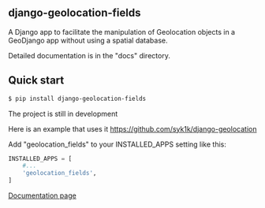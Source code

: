 django-geolocation-fields
-------------------------
A Django app to facilitate the manipulation of Geolocation objects in a GeoDjango app without using a spatial database.

Detailed documentation is in the "docs" directory.

Quick start
-----------

```bash
$ pip install django-geolocation-fields
```

The project is still in development

Here is an example that uses it https://github.com/syk1k/django-geolocation

Add "geolocation_fields" to your INSTALLED_APPS setting like this:
```python
INSTALLED_APPS = [
    #...
    'geolocation_fields',
]
```

[Documentation page](https://django-geolocation-fields.readthedocs.io/en/latest/)